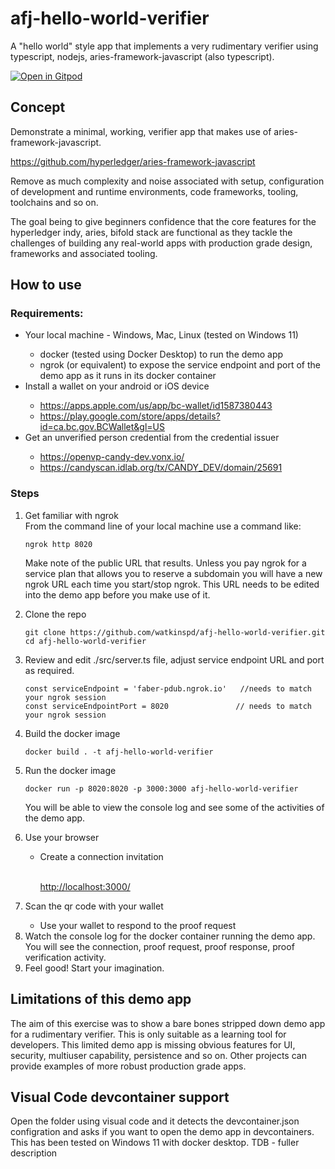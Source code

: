 # afj-hello-world-verifier
A "hello world" style app that implements a very rudimentary verifier using typescript, nodejs, aries-framework-javascript (also typescript).

[![Open in Gitpod](https://gitpod.io/button/open-in-gitpod.svg)](https://gitpod.io/https://github.com/watkinspd/afj-hello-world-verifier)

## Concept
Demonstrate a minimal, working, verifier app that makes use of aries-framework-javascript.

<a href = "https://github.com/hyperledger/aries-framework-javascript" title="https://github.com/hyperledger/aries-framework-javascript">https://github.com/hyperledger/aries-framework-javascript</a>


Remove as much complexity and noise associated with setup, configuration of development and runtime environments, code frameworks, tooling, toolchains and so on.

The goal being to give beginners confidence that the core features for the hyperledger indy, aries, bifold stack are functional as they tackle the challenges of building any real-world apps with production grade design, frameworks and associated tooling.

## How to use

### Requirements:
<ul>
  <li> Your local machine - Windows, Mac, Linux (tested on Windows 11)</li>
   <ul>
    <li> docker (tested using Docker Desktop) to run the demo app</li>
    <li> ngrok (or equivalent) to expose the service endpoint and port of the demo app as it runs in its docker container</li>
   </ul>
  <li> Install a wallet on your android or iOS device</li>
   <ul>
    <li><a href = "https://apps.apple.com/us/app/bc-wallet/id1587380443" title="https://apps.apple.com/us/app/bc-wallet/id1587380443">https://apps.apple.com/us/app/bc-wallet/id1587380443</a></li>
    <li><a href = "https://play.google.com/store/apps/details?id=ca.bc.gov.BCWallet&gl=US" title="https://play.google.com/store/apps/details?id=ca.bc.gov.BCWallet&gl=US">https://play.google.com/store/apps/details?id=ca.bc.gov.BCWallet&gl=US</a></li>
   </ul>
  <li> Get an unverified person credential from the credential issuer</li>
   <ul>
   <li>
   <a href = "https://openvp-candy-dev.vonx.io/" title="https://openvp-candy-dev.vonx.io/">https://openvp-candy-dev.vonx.io/</a>
   </li>
    <li>
   <a href = "https://candyscan.idlab.org/tx/CANDY_DEV/domain/25691" title="https://candyscan.idlab.org/tx/CANDY_DEV/domain/25691">https://candyscan.idlab.org/tx/CANDY_DEV/domain/25691</a>
   </li>
   </ul>    
</ul>

### Steps
<ol>
<li> Get familiar with ngrok</li>
From the command line of your local machine use a command like:
<pre>
<code>ngrok http 8020</code>
</pre>
<p>Make note of the public URL that results. Unless you pay ngrok for a service plan that allows you to reserve a subdomain you will have a new ngrok URL each time you start/stop ngrok. This URL needs to be edited into the demo app before you make use of it.</p>
<li> Clone the repo</li>

<pre><code>git clone https://github.com/watkinspd/afj-hello-world-verifier.git
cd afj-hello-world-verifier
</code></pre>

<li> Review and edit ./src/server.ts file, adjust service endpoint URL and port as required.</li>
<pre>
<code>const serviceEndpoint = 'faber-pdub.ngrok.io'   //needs to match your ngrok session
const serviceEndpointPort = 8020               // needs to match your ngrok session</code>
</pre>
<li> Build the docker image</li>
<pre>
<code>docker build . -t afj-hello-world-verifier</code>
</pre>
<li> Run the docker image</li>
<pre>
<code>docker run -p 8020:8020 -p 3000:3000 afj-hello-world-verifier</code>
</pre>
<p>You will be able to view the console log and see some of the activities of the demo app.</p>
<li> Use your browser</li>
    <ul><li> Create a connection invitation</li>
   <p><br /><a href = "http://localhost:3000/" title="http://localhost:3000/">http://localhost:3000/</a>
   <br /></p>
    </li></ul>  
<li> Scan the qr code with your wallet</li>
<ul>
<li> Use your wallet to respond to the proof request</li>
</ul>
<li> Watch the console log for the docker container running the demo app. You will see the connection, proof request, proof response, proof verification activity.</li>
</ul>
<li> Feel good! Start your imagination.</li>
</ol>

## Limitations of this demo app

The aim of this exercise was to show a bare bones stripped down demo app for a rudimentary verifier. This is only suitable as a learning tool for developers. This limited demo app is missing obvious features for UI, security, multiuser capability, persistence and so on. Other projects can provide examples of more robust production grade apps.

## Visual Code devcontainer support

Open the folder using visual code and it detects the devcontainer.json configration and asks if you want to open the demo app in devcontainers.
This has been tested on Windows 11 with docker desktop.
TDB - fuller description
